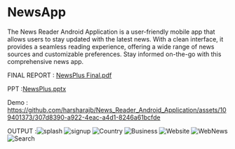
# NewsApp
The News Reader Android Application is a user-friendly mobile app that allows users to stay updated with the latest news. With a clean interface, it provides a seamless reading experience, offering a wide range of news sources and customizable preferences. Stay informed on-the-go with this comprehensive news app.

FINAL REPORT : [NewsPlus Final.pdf](https://github.com/harsharajb/News_Reader_Android_Application/files/12081477/NewsPlus.Final.pdf)

PPT :[NewsPlus.pptx](https://github.com/harsharajb/News_Reader_Android_Application/files/12081485/NewsPlus.pptx)

Demo :
https://github.com/harsharajb/News_Reader_Android_Application/assets/109401373/307d8390-a922-4eac-a4d1-8246a61bcfde

OUTPUT :![splash](https://github.com/harsharajb/News_Reader_Android_Application/assets/109401373/ff0f0801-abd3-42a0-8084-6a2bca28b178)
![signup](https://github.com/harsharajb/News_Reader_Android_Application/assets/109401373/334554f3-14ba-4210-b13d-aa04f31e4624)
![Country ](https://github.com/harsharajb/News_Reader_Android_Application/assets/109401373/a4173f78-c114-4134-bb62-179e7d490ef0)
![Business](https://github.com/harsharajb/News_Reader_Android_Application/assets/109401373/eb2fa12e-eb00-4d7a-8ac3-28c191285ae0)
![Website](https://github.com/harsharajb/News_Reader_Android_Application/assets/109401373/fa5da1aa-fa42-4dfd-a916-c9cf27526720)
![WebNews](https://github.com/harsharajb/News_Reader_Android_Application/assets/109401373/0a890f33-d12b-480c-959e-bd90950a7224)
![Search](https://github.com/harsharajb/News_Reader_Android_Application/assets/109401373/7b94d67a-fb1c-4e11-8413-853ebb1d148f)


